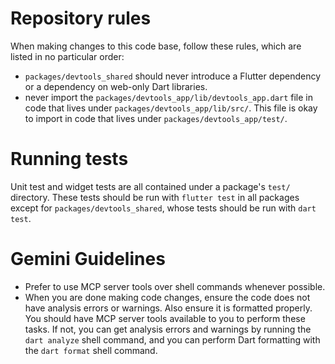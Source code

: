 # Repository rules

When making changes to this code base, follow these rules, which are listed
in no particular order:
- `packages/devtools_shared` should never introduce a Flutter dependency or a
dependency on web-only Dart libraries.
- never import the `packages/devtools_app/lib/devtools_app.dart` file in code
that lives under `packages/devtools_app/lib/src/`. This file is okay to import
in code that lives under `packages/devtools_app/test/`.

# Running tests

Unit test and widget tests are all contained under a package's `test/`
directory. These tests should be run with `flutter test` in all packages except
for `packages/devtools_shared`, whose tests should be run with `dart test`.

# Gemini Guidelines

- Prefer to use MCP server tools over shell commands whenever possible.
- When you are done making code changes, ensure the code does not have analysis
errors or warnings. Also ensure it is formatted properly. You should have MCP
server tools available to you to perform these tasks. If not, you can get
analysis errors and warnings by running the `dart analyze` shell command, and
you can perform Dart formatting with the `dart format` shell command.
